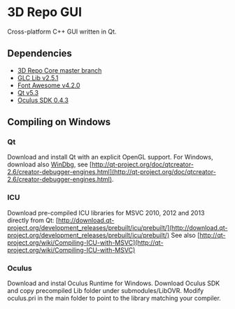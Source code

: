 3D Repo GUI
=========

Cross-platform C++ GUI written in Qt.

## Dependencies

- [3D Repo Core master branch](https://github.com/3drepo/3drepocore)
- [GLC Lib v2.5.1](https://github.com/laumaya/GLC_lib/tree/Version_2_5_1)
- [Font Awesome v4.2.0](https://github.com/FortAwesome/Font-Awesome/tree/v4.2.0)
- [Qt v5.3](https://qt.gitorious.org/qt)
- [Oculus SDK 0.4.3](https://developer.oculus.com/downloads/)

## Compiling on Windows

### Qt

Download and install Qt with an explicit OpenGL support.
For Windows, download also [WinDbg](http://msdn.microsoft.com/en-us/windows/hardware/hh852365), see [http://qt-project.org/doc/qtcreator-2.6/creator-debugger-engines.html](http://qt-project.org/doc/qtcreator-2.6/creator-debugger-engines.html).

### ICU

Download pre-compiled ICU libraries for MSVC 2010, 2012 and 2013 directly from Qt: [http://download.qt-project.org/development_releases/prebuilt/icu/prebuilt/](http://download.qt-project.org/development_releases/prebuilt/icu/prebuilt/)
See also [http://qt-project.org/wiki/Compiling-ICU-with-MSVC](http://qt-project.org/wiki/Compiling-ICU-with-MSVC)

### Oculus

Download and instal Oculus Runtime for Windows. Download Oculus SDK and copy precompiled Lib folder under submodules/LibOVR. Modify oculus.pri in the main folder to point to the library matching your compiler.
